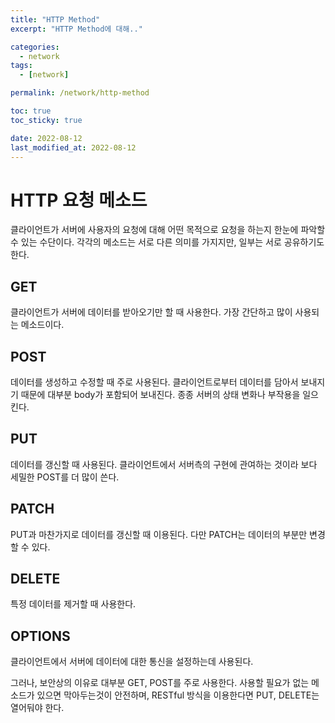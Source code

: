 ```yaml
---
title: "HTTP Method"
excerpt: "HTTP Method에 대해.."

categories:
  - network
tags:
  - [network]

permalink: /network/http-method

toc: true
toc_sticky: true

date: 2022-08-12
last_modified_at: 2022-08-12
---
```


# HTTP 요청 메소드
클라이언트가 서버에 사용자의 요청에 대해 어떤 목적으로 요청을 하는지 한눈에 파악할 수 있는 수단이다. 각각의 메소드는 서로 다른 의미를 가지지만, 일부는 서로 공유하기도 한다. 

## GET
클라이언트가 서버에 데이터를 받아오기만 할 때 사용한다.
가장 간단하고 많이 사용되는 메소드이다.

## POST
데이터를 생성하고 수정할 때 주로 사용된다.
클라이언트로부터 데이터를 담아서 보내지기 때문에 대부분 body가 포함되어 보내진다.
종종 서버의 상태 변화나 부작용을 일으킨다.

## PUT
데이터를 갱신할 때 사용된다. 
클라이언트에서 서버측의 구현에 관여하는 것이라 보다 세밀한 POST를 더 많이 쓴다.

## PATCH
PUT과 마찬가지로 데이터를 갱신할 때 이용된다. 
다만 PATCH는 데이터의 부분만 변경할 수 있다.

## DELETE
특정 데이터를 제거할 때 사용한다.

## OPTIONS
클라이언트에서 서버에 데이터에 대한 통신을 설정하는데 사용된다.



그러나, 보안상의 이유로 대부분 GET, POST를 주로 사용한다. 사용할 필요가 없는
메소드가 있으면 막아두는것이 안전하며, RESTful 방식을 이용한다면 PUT, DELETE는 열어둬야 한다.

